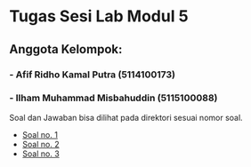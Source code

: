 # Tugas Sesi Lab Modul 5
## Anggota Kelompok:
### - Afif Ridho Kamal Putra (5114100173)
### - Ilham Muhammad Misbahuddin (5115100088)

Soal dan Jawaban bisa dilihat pada direktori sesuai nomor soal.
- [Soal no. 1](1)
- [Soal no. 2](2)
- [Soal no. 3](3)
